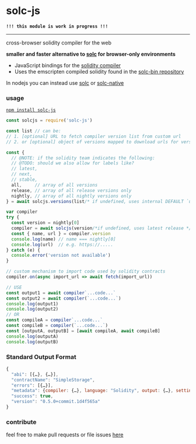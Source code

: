 # solc-js
**`!!! this module is work in progress !!!`**

---

cross-browser solidity compiler for the web

**smaller and faster alternative to [solc](https://www.npmjs.com/package/solc) for browser-only environments**
* JavaScript bindings for the [solidity compiler](https://github.com/ethereum/solidity)
* Uses the emscripten compiled solidity found in the [solc-bin repository](https://github.com/ethereum/solc-bin)

In nodejs you can instead use [solc](https://www.npmjs.com/package/solc) or [solc-native](https://www.npmjs.com/package/solc-native)

### usage
[`npm install solc-js`](https://www.npmjs.com/package/solc-js)
```js
const solcjs = require('solc-js')

const list // can be:
// 1. [optional] URL to fetch compiler version list from custom url
// 2. or [optional] object of versions mapped to download urls for versions

const {
  // @NOTE: if the solidity team indicates the following:
  // @TODO: should we also allow for labels like?
  // latest,
  // next,
  // stable,
  all,     // array of all versions
  release, // array of all release versions only
  nightly, // array of all nightly versions only
} = await solcjs.versions(list/* if undefined, uses internal DEFAULT `url` */)

var compiler
try {
  const version = nightly[0]
  compiler = await solcjs(version/*if undefined, uses latest release */)
  const { name, url } = compiler.version
  console.log(name) // name === nightly[0]
  console.log(url)  // e.g. https://.....
} catch (e) {
  console.error('version not available')
}

// custom mechanism to import code used by solidity contracts
compiler.on(async import_url => await fetch(import_url))

// USE
const output1 = await compiler`...code...`
const output2 = await compiler(`...code...`)
console.log(output1)
console.log(output2)
// OR
const compileA = compiler`...code...`
const compileB = compiler(`...code...`)
const [outputA, outputB] = [await compileA, await compileB]
console.log(outputA)
console.log(outputB)
```

### Standard Output Format

```js
{
  "abi": [{…}, {…}],
  "contractName": "SimpleStorage",
  "errors": [{…}],
  "metadata": {compiler: {…}, language: "Solidity", output: {…}, settings: {…}, sources: {…}, …},
  "success": true,
  "version": "0.5.0+commit.1d4f565a"
}
```

### contribute
feel free to make pull requests or file issues [here](https://github.com/ethereum/play/issues)